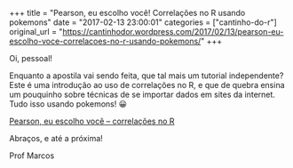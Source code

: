 +++
title = "Pearson, eu escolho você! Correlações no R usando pokemons"
date = "2017-02-13 23:00:01"
categories = ["cantinho-do-r"]
original_url = "https://cantinhodor.wordpress.com/2017/02/13/pearson-eu-escolho-voce-correlacoes-no-r-usando-pokemons/"
+++

<article id="post-146" class="post-146 post type-post status-publish format-standard hentry category-bioestatistica-e-r">
<p>
Oi, pessoal!
</p>
<p>
Enquanto a apostila vai sendo feita, que tal mais um tutorial
independente? Este é uma introdução ao uso de correlações no R, e que de
quebra ensina um pouquinho sobre técnicas de se importar dados em sites
da internet. Tudo isso usando pokemons! 😀
</p>
<p>
<a href="https://rawgit.com/marcosvital/CantinhodoR/master/tutoriais%20em%20html/Pearson_eu_escolho_voce.html">Pearson,
eu escolho você – correlações no R</a>
</p>
<p>
Abraços, e até a próxima!
</p>
<p>
Prof Marcos
</p>

</article>

